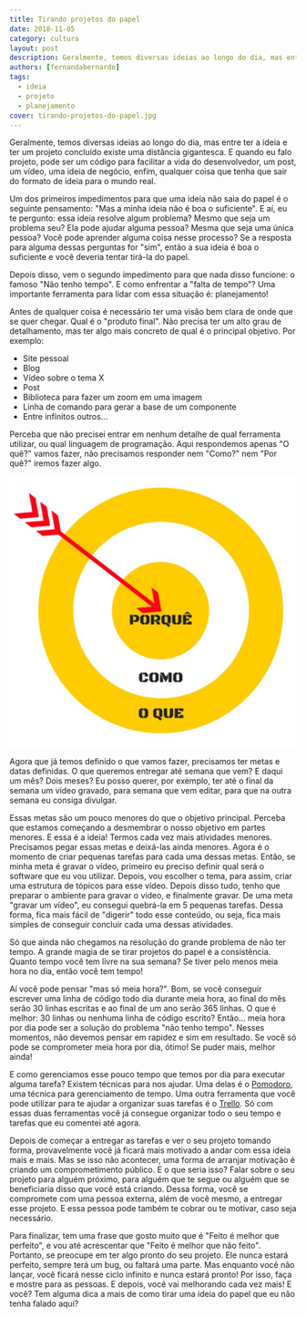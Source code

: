 ```yaml
---
title: Tirando projetos do papel
date: 2018-11-05
category: cultura
layout: post
description: Geralmente, temos diversas ideias ao longo do dia, mas entre ter a ideia e ter um projeto concluído existe uma distância gigantesca. E como fazer para tirar essas ideias do papel? Nesse post vou falar um pouco sobre como sair dessa zona de conforto.
authors: [fernandabernardo]
tags:
  - ideia
  - projeto
  - planejamento
cover: tirando-projetos-do-papel.jpg
---
```


Geralmente, temos diversas ideias ao longo do dia, mas entre ter a ideia e ter um projeto concluído existe uma distância gigantesca. E quando eu falo projeto, pode ser um código para facilitar a vida do desenvolvedor, um post, um vídeo, uma ideia de negócio, enfim, qualquer coisa que tenha que sair do formato de ideia para o mundo real.

Um dos primeiros impedimentos para que uma ideia não saia do papel é o seguinte pensamento: "Mas a minha ideia não é boa o suficiente". E aí, eu te pergunto: essa ideia resolve algum problema? Mesmo que seja um problema seu? Ela pode ajudar alguma pessoa? Mesma que seja uma única pessoa? Você pode aprender alguma coisa nesse processo? Se a resposta para alguma dessas perguntas for "sim", então a sua ideia é boa o suficiente e você deveria tentar tirá-la do papel.

Depois disso, vem o segundo impedimento para que nada disso funcione: o famoso "Não tenho tempo". E como enfrentar a "falta de tempo"? Uma importante ferramenta para lidar com essa situação é: planejamento!


Antes de qualquer coisa é necessário ter uma visão bem clara de onde que se quer chegar. Qual é o "produto final". Não precisa ter um alto grau de detalhamento, mas ter algo mais concreto de qual é o principal objetivo. Por exemplo:
- Site pessoal
- Blog
- Vídeo sobre o tema X
- Post
- Biblioteca para fazer um zoom em uma imagem
- Linha de comando para gerar a base de um componente
- Entre infinitos outros...

Perceba que não precisei entrar em nenhum detalhe de qual ferramenta utilizar, ou qual linguagem de programação. Aqui respondemos apenas "O quê?" vamos fazer, não precisamos responder nem "Como?" nem "Por quê?" iremos fazer algo.

!["O que? Como? Por que?"](/images/tirando-projetos-do-papel-1.jpg)

Agora que já temos definido o que vamos fazer, precisamos ter metas e datas definidas. O que queremos entregar até semana que vem? E daqui um mês? Dois meses? Eu posso querer, por exemplo, ter até o final da semana um vídeo gravado, para semana que vem editar, para que na outra semana eu consiga divulgar.

Essas metas são um pouco menores do que o objetivo principal. Perceba que estamos começando a desmembrar o nosso objetivo em partes menores. E essa é a ideia! Termos cada vez mais atividades menores. Precisamos pegar essas metas e deixá-las ainda menores. Agora é o momento de criar pequenas tarefas para cada uma dessas metas. Então, se minha meta é gravar o vídeo, primeiro eu preciso definir qual será o software que eu vou utilizar. Depois, vou escolher o tema, para assim, criar uma estrutura de tópicos para esse vídeo. Depois disso tudo, tenho que preparar o ambiente para gravar o vídeo, e finalmente gravar. De uma meta "gravar um vídeo", eu consegui quebrá-la em 5 pequenas tarefas. Dessa forma, fica mais fácil de "digerir" todo esse conteúdo, ou seja, fica mais simples de conseguir concluir cada uma dessas atividades.

Só que ainda não chegamos na resolução do grande problema de não ter tempo. A grande magia de se tirar projetos do papel é a consistência. Quanto tempo você tem livre na sua semana? Se tiver pelo menos meia hora no dia, então você tem tempo!

Aí você pode pensar "mas só meia hora?". Bom, se você conseguir escrever uma linha de código todo dia durante meia hora, ao final do mês serão 30 linhas escritas e ao final de um ano serão 365 linhas. O que é melhor: 30 linhas ou nenhuma linha de código escrito? Então… meia hora por dia pode ser a solução do problema "não tenho tempo". Nesses momentos, não devemos pensar em rapidez e sim em resultado. Se você só pode se comprometer meia hora por dia, ótimo! Se puder mais, melhor ainda!

E como gerenciamos esse pouco tempo que temos por dia para executar alguma tarefa? Existem técnicas para nos ajudar. Uma delas é o <a href="https://francescocirillo.com/pages/pomodoro-technique" target="_blank" rel="noopener">Pomodoro</a>, uma técnica para gerenciamento de tempo. Uma outra ferramenta que você pode utilizar para te ajudar a organizar suas tarefas é o <a href="https://trello.com/" target="_blank" rel="noopener">Trello</a>. Só com essas duas ferramentas você já consegue organizar todo o seu tempo e tarefas que eu comentei até agora.

Depois de começar a entregar as tarefas e ver o seu projeto tomando forma, provavelmente você já ficará mais motivado a andar com essa ideia mais e mais. Mas se isso não acontecer, uma forma de arranjar motivação é criando um comprometimento público. E o que seria isso? Falar sobre o seu projeto para alguém próximo, para alguém que te segue ou alguém que se beneficiaria disso que você está criando. Dessa forma, você se compromete com uma pessoa externa, além de você mesmo, a entregar esse projeto. E essa pessoa pode também te cobrar ou te motivar, caso seja necessário.

Para finalizar, tem uma frase que gosto muito que é "Feito é melhor que perfeito", e vou até acrescentar que "Feito é melhor que não feito". Portanto, se preocupe em ter algo pronto do seu projeto. Ele nunca estará perfeito, sempre terá um bug, ou faltará uma parte. Mas enquanto você não lançar, você ficará nesse ciclo infinito e nunca estará pronto! Por isso, faça e mostre para as pessoas. E depois, você vai melhorando cada vez mais! E você? Tem alguma dica a mais de como tirar uma ideia do papel que eu não tenha falado aqui?